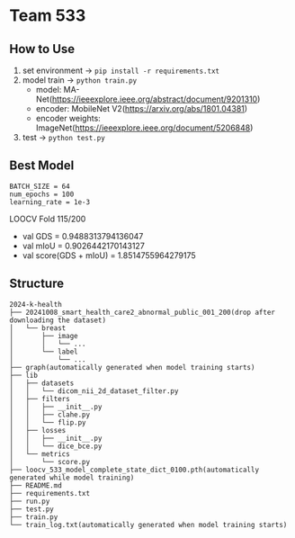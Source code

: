 # Team 533

## How to Use
1. set environment &rarr; ```pip install -r requirements.txt```
2. model train &rarr; ```python train.py```
    - model: MA-Net(https://ieeexplore.ieee.org/abstract/document/9201310)
    - encoder: MobileNet V2(https://arxiv.org/abs/1801.04381)
    - encoder weights: ImageNet(https://ieeexplore.ieee.org/document/5206848)
3. test &rarr; ```python test.py```

## Best Model

```
BATCH_SIZE = 64
num_epochs = 100
learning_rate = 1e-3
```

LOOCV Fold 115/200
- val GDS = 0.9488313794136047
- val mIoU = 0.9026442170143127
- val score(GDS + mIoU) = 1.8514755964279175

## Structure

```
2024-k-health
├── 20241008_smart_health_care2_abnormal_public_001_200(drop after downloading the dataset)
│   └── breast
│       ├── image
│       │   └── ...
│       └── label
│           └── ...
├── graph(automatically generated when model training starts)
├── lib
│   ├── datasets
│   │   └── dicom_nii_2d_dataset_filter.py
│   ├── filters
│   │   ├── __init__.py
│   │   ├── clahe.py
│   │   └── flip.py
│   ├── losses
│   │   ├── __init__.py
│   │   └── dice_bce.py
│   └── metrics
│       └── score.py
├── loocv_533_model_complete_state_dict_0100.pth(automatically generated while model training)
├── README.md
├── requirements.txt
├── run.py
├── test.py
├── train.py
└── train_log.txt(automatically generated when model training starts)
```
